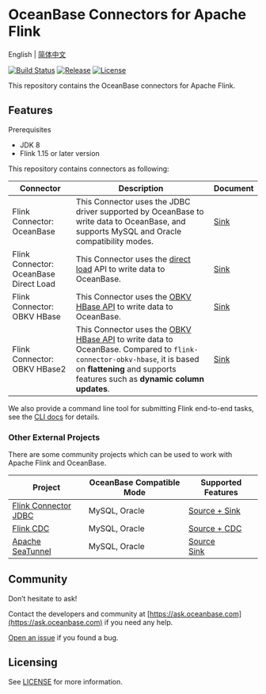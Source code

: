# OceanBase Connectors for Apache Flink

English | [简体中文](README_CN.md)

[![Build Status](https://github.com/oceanbase/flink-connector-oceanbase/actions/workflows/push_pr.yml/badge.svg?branch=main)](https://github.com/oceanbase/flink-connector-oceanbase/actions/workflows/push_pr.yml?query=branch%3Amain)
[![Release](https://img.shields.io/github/release/oceanbase/flink-connector-oceanbase.svg)](https://github.com/oceanbase/flink-connector-oceanbase/releases)
[![License](https://img.shields.io/badge/License-Apache_2.0-blue.svg)](LICENSE)

This repository contains the OceanBase connectors for Apache Flink.

## Features

Prerequisites

- JDK 8
- Flink 1.15 or later version

This repository contains connectors as following:

|               Connector                |                                                                                                                         Description                                                                                                                         |                         Document                          |
|----------------------------------------|-------------------------------------------------------------------------------------------------------------------------------------------------------------------------------------------------------------------------------------------------------------|-----------------------------------------------------------|
| Flink Connector: OceanBase             | This Connector uses the JDBC driver supported by OceanBase to write data to OceanBase, and supports MySQL and Oracle compatibility modes.                                                                                                                   | [Sink](docs/sink/flink-connector-oceanbase.md)            |
| Flink Connector: OceanBase Direct Load | This Connector uses the [direct load](https://en.oceanbase.com/docs/common-oceanbase-database-10000000001375568) API to write data to OceanBase.                                                                                                            | [Sink](docs/sink/flink-connector-oceanbase-directload.md) |
| Flink Connector: OBKV HBase            | This Connector uses the [OBKV HBase API](https://github.com/oceanbase/obkv-hbase-client-java) to write data to OceanBase.                                                                                                                                   | [Sink](docs/sink/flink-connector-obkv-hbase.md)           |
| Flink Connector: OBKV HBase2           | This Connector uses the [OBKV HBase API](https://github.com/oceanbase/obkv-hbase-client-java) to write data to OceanBase. Compared to `flink-connector-obkv-hbase`, it is based on **flattening** and supports features such as **dynamic column updates**. | [Sink](docs/sink/flink-connector-obkv-hbase2.md)          |

We also provide a command line tool for submitting Flink end-to-end tasks, see the [CLI docs](docs/cli/README.md) for details.

### Other External Projects

There are some community projects which can be used to work with Apache Flink and OceanBase.

|                                Project                                 | OceanBase Compatible Mode |                                                                  Supported Features                                                                  |
|------------------------------------------------------------------------|---------------------------|------------------------------------------------------------------------------------------------------------------------------------------------------|
| [Flink Connector JDBC](https://github.com/apache/flink-connector-jdbc) | MySQL, Oracle             | [Source + Sink](https://nightlies.apache.org/flink/flink-docs-release-1.19/docs/connectors/table/jdbc/)                                              |
| [Flink CDC](https://github.com/ververica/flink-cdc-connectors)         | MySQL, Oracle             | [Source + CDC](https://nightlies.apache.org/flink/flink-cdc-docs-master/docs/connectors/flink-sources/oceanbase-cdc/)                                |
| [Apache SeaTunnel](https://github.com/apache/seatunnel)                | MySQL, Oracle             | [Source](https://seatunnel.apache.org/docs/connector-v2/source/OceanBase)<br/> [Sink](https://seatunnel.apache.org/docs/connector-v2/sink/OceanBase) |

## Community

Don’t hesitate to ask!

Contact the developers and community at [https://ask.oceanbase.com](https://ask.oceanbase.com) if you need any help.

[Open an issue](https://github.com/oceanbase/flink-connector-oceanbase/issues) if you found a bug.

## Licensing

See [LICENSE](LICENSE) for more information.
